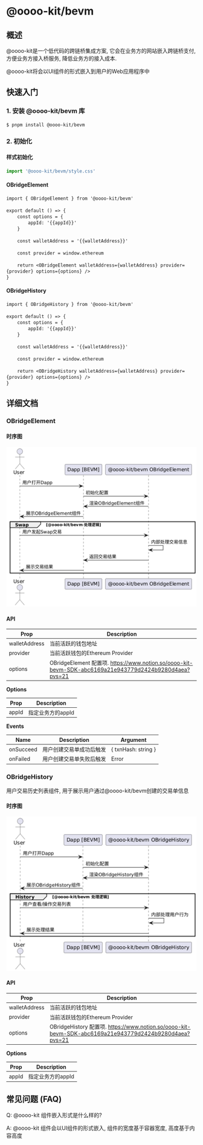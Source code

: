 # @oooo-kit/bevm

## 概述

@oooo-kit是一个低代码的跨链桥集成方案, 它会在业务方的网站嵌入跨链桥支付, 方便业务方接入桥服务, 降低业务方的接入成本.

@oooo-kit将会以UI组件的形式嵌入到用户的Web应用程序中

## 快速入门

### 1. 安装 @oooo-kit/bevm 库

```bash
$ pnpm install @oooo-kit/bevm
```

### 2. 初始化


#### 样式初始化

```ts
import '@oooo-kit/bevm/style.css'
```

#### OBridgeElement

```tsx
import { OBridgeElement } from '@oooo-kit/bevm'

export default () => {
	const options = {
		appId: '{{appId}}'
	}
	
	const walletAddress = '{{walletAddress}}'
	
	const provider = window.ethereum

	return <OBridgeElement walletAddress={walletAddress} provider={provider} options={options} />
}
```

#### OBridgeHistory

```tsx
import { OBridgeHistory } from '@oooo-kit/bevm'

export default () => {
	const options = {
		appId: '{{appId}}'
	}
	
	const walletAddress = '{{walletAddress}}'
	
	const provider = window.ethereum

	return <OBridgeHistory walletAddress={walletAddress} provider={provider} options={options} />
}
```

## 详细文档

### OBridgeElement

#### 时序图

![OBridgeElement](./example/assets/OBridgeElement.png)

#### API

| Prop | Description |
| --- | --- |
| walletAddress | 当前活跃的钱包地址 |
| provider | 当前活跃钱包的Ethereum Provider |
| options | OBridgeElement 配置项. https://www.notion.so/oooo-kit-bevm-SDK-abc6169a21e943779d2424b9280d4aea?pvs=21 |

**Options**

| Prop | Description |
| --- | --- |
| appId | 指定业务方的appId |

**Events**

| Name | Description | Argument |
| --- | --- | --- |
| onSucceed | 用户创建交易单成功后触发 | { txnHash: string } |
| onFailed | 用户创建交易单失败后触发 | Error |

### OBridgeHistory

用户交易历史列表组件, 用于展示用户通过@oooo-kit/bevm创建的交易单信息

#### 时序图

![OBridgeHistory](./example/assets/OBridgeHistory.png)

#### API

| Prop | Description |
| --- | --- |
| walletAddress | 当前活跃的钱包地址 |
| provider | 当前活跃钱包的Ethereum Provider |
| options | OBridgeHistory 配置项. https://www.notion.so/oooo-kit-bevm-SDK-abc6169a21e943779d2424b9280d4aea?pvs=21 |

**Options**

| Prop | Description |
| --- | --- |
| appId | 指定业务方的appId |

## 常见问题 (FAQ)

Q: @oooo-kit 组件嵌入形式是什么样的?

A: @oooo-kit 组件会以UI组件的形式嵌入, 组件的宽度基于容器宽度, 高度基于内容高度
